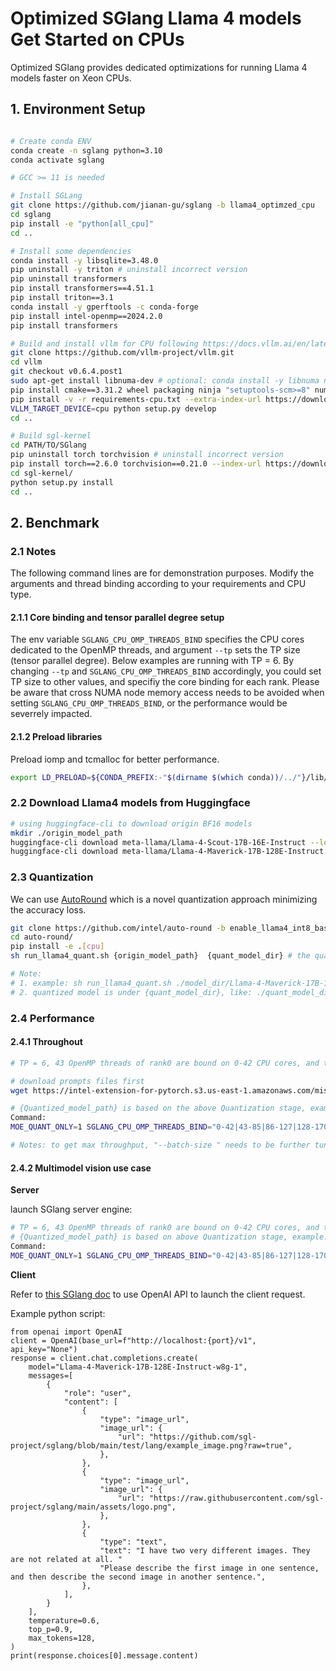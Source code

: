 # Optimized SGlang Llama 4 models Get Started on CPUs
Optimized SGlang provides dedicated optimizations for running Llama 4 models faster on Xeon CPUs.

## 1. Environment Setup
```sh

# Create conda ENV
conda create -n sglang python=3.10
conda activate sglang

# GCC >= 11 is needed

# Install SGLang
git clone https://github.com/jianan-gu/sglang -b llama4_optimzed_cpu
cd sglang
pip install -e "python[all_cpu]"
cd ..

# Install some dependencies
conda install -y libsqlite=3.48.0
pip uninstall -y triton # uninstall incorrect version
pip uninstall transformers
pip install transformers==4.51.1
pip install triton==3.1
conda install -y gperftools -c conda-forge
pip install intel-openmp==2024.2.0
pip install transformers

# Build and install vllm for CPU following https://docs.vllm.ai/en/latest/getting_started/installation/cpu/index.html
git clone https://github.com/vllm-project/vllm.git
cd vllm
git checkout v0.6.4.post1
sudo apt-get install libnuma-dev # optional: conda install -y libnuma numactl
pip install cmake==3.31.2 wheel packaging ninja "setuptools-scm>=8" numpy nvidia-ml-py
pip install -v -r requirements-cpu.txt --extra-index-url https://download.pytorch.org/whl/cpu
VLLM_TARGET_DEVICE=cpu python setup.py develop
cd ..

# Build sgl-kernel
cd PATH/TO/SGlang
pip uninstall torch torchvision # uninstall incorrect version
pip install torch==2.6.0 torchvision==0.21.0 --index-url https://download.pytorch.org/whl/cpu # PT 2.6 is needed to build sgl-kernel
cd sgl-kernel/
python setup.py install
cd ..

```

## 2. Benchmark

### 2.1 Notes

The following command lines are for demonstration purposes. Modify the arguments and thread binding according to your requirements and CPU type.

#### 2.1.1  Core binding and tensor parallel degree setup

The env variable `SGLANG_CPU_OMP_THREADS_BIND` specifies the CPU cores dedicated to the OpenMP threads, and argument `--tp` sets the TP size (tensor parallel degree). Below examples are running with TP = 6. By changing `--tp` and `SGLANG_CPU_OMP_THREADS_BIND` accordingly, you could set TP size to other values, and specifiy the core binding for each rank. Please be aware that cross NUMA node memory access needs to be avoided when setting `SGLANG_CPU_OMP_THREADS_BIND`, or the performance would be severrely impacted.

#### 2.1.2 Preload libraries

Preload iomp and tcmalloc for better performance.

```sh
export LD_PRELOAD=${CONDA_PREFIX:-"$(dirname $(which conda))/../"}/lib/libiomp5.so:${CONDA_PREFIX:-"$(dirname $(which conda))/../"}/lib/libtcmalloc.so
```

### 2.2 Download Llama4 models from Huggingface
```sh
# using huggingface-cli to download origin BF16 models
mkdir ./origin_model_path
huggingface-cli download meta-llama/Llama-4-Scout-17B-16E-Instruct --local-dir ./origin_model_path/Llama-4-Scout-17B-16E-Instruct
huggingface-cli download meta-llama/Llama-4-Maverick-17B-128E-Instruct --local-dir ./origin_model_path/Llama-4-Maverick-17B-128E-Instruct
```
### 2.3 Quantization

We can use [AutoRound](https://github.com/intel/auto-round) which is a novel quantization approach minimizing the accuracy loss.

```sh
git clone https://github.com/intel/auto-round -b enable_llama4_int8_baseline
cd auto-round/
pip install -e .[cpu]
sh run_llama4_quant.sh {origin_model_path}  {quant_model_dir} # the quantized model folder will be in {quant_model_dir}

# Note:
# 1. example: sh run_llama4_quant.sh ./model_dir/Llama-4-Maverick-17B-128E-Instruct ./quant_model_dir
# 2. quantized model is under {quant_model_dir}, like: ./quant_model_dir/Llama-4-Maverick-17B-128E-Instruct-w8g-1
```
### 2.4 Performance
#### 2.4.1 Throughout 
```sh
# TP = 6, 43 OpenMP threads of rank0 are bound on 0-42 CPU cores, and the OpenMP threads of rank1 are bound on 43-85 CPU cores, etc.

# download prompts files first
wget https://intel-extension-for-pytorch.s3.us-east-1.amazonaws.com/miscellaneous/llm/prompt_llama4.json

# {Quantized_model_path} is based on the above Quantization stage, example: ./quant_model_dir/Llama-4-Maverick-17B-128E-Instruct-w8g-1
Command:
MOE_QUANT_ONLY=1 SGLANG_CPU_OMP_THREADS_BIND="0-42|43-85|86-127|128-170|171-213|214-255" python -m sglang.bench_one_batch --batch-size 1 --input 1024 --output 1024 --model {Quantized_model_path} --trust-remote-code --device cpu --mem-fraction-static 0.8 --tp=6  --quantization w8a8_int8 --max-total-tokens 65536 --prompt-filename prompt_llama4.json

# Notes: to get max throughput, "--batch-size " needs to be further tuned.
```

#### 2.4.2 Multimodel vision use case
**Server**

launch SGlang server engine:
```sh
# TP = 6, 43 OpenMP threads of rank0 are bound on 0-42 CPU cores, and the OpenMP threads of rank1 are bound on 43-85 CPU cores, etc.
# {Quantized_model_path} is based on above Quantization stage, example: ./quant_model_dir/Llama-4-Maverick-17B-128E-Instruct-w8g-1
Command:
MOE_QUANT_ONLY=1 SGLANG_CPU_OMP_THREADS_BIND="0-42|43-85|86-127|128-170|171-213|214-255" python -m sglang.launch_server --model {Quantized_model_path} --trust-remote-code --device cpu   --tp 6 --mem-fraction-static 0.8 --max-total-tokens 65536   --chat-template llama-4 --quantization w8a8_int8
```

**Client**

Refer to [this SGlang doc](https://docs.sglang.ai/backend/openai_api_vision.html#Multiple-Image-Inputs) to use OpenAI API to launch the client request.

Example python script:
```
from openai import OpenAI
client = OpenAI(base_url=f"http://localhost:{port}/v1", api_key="None")
response = client.chat.completions.create(
    model="Llama-4-Maverick-17B-128E-Instruct-w8g-1",
    messages=[
        {
            "role": "user",
            "content": [
                {
                    "type": "image_url",
                    "image_url": {
                        "url": "https://github.com/sgl-project/sglang/blob/main/test/lang/example_image.png?raw=true",
                    },
                },
                {
                    "type": "image_url",
                    "image_url": {
                        "url": "https://raw.githubusercontent.com/sgl-project/sglang/main/assets/logo.png",
                    },
                },
                {
                    "type": "text",
                    "text": "I have two very different images. They are not related at all. "
                    "Please describe the first image in one sentence, and then describe the second image in another sentence.",
                },
            ],
        }
    ],
    temperature=0.6,
    top_p=0.9,
    max_tokens=128,
)
print(response.choices[0].message.content)
```

